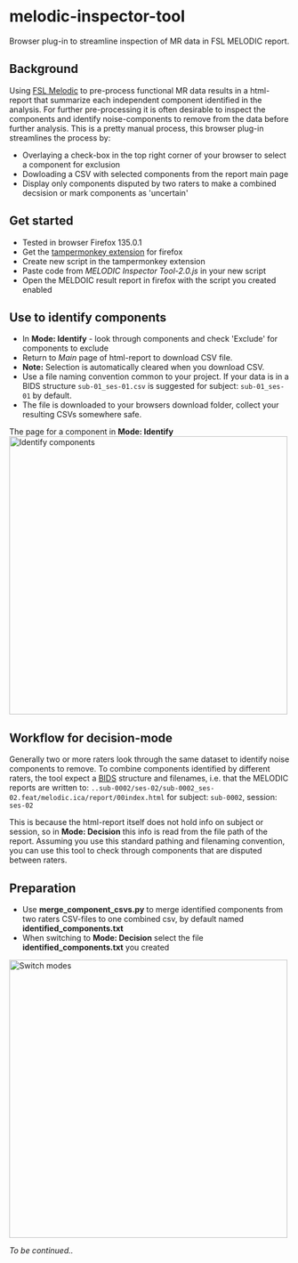 # melodic-inspector-tool
Browser plug-in to streamline inspection of MR data in FSL MELODIC report.

## Background
Using [FSL Melodic](https://web.mit.edu/fsl_v5.0.10/fsl/doc/wiki/MELODIC.html) to pre-process functional MR data results in a html-report that summarize each independent component identified in the analysis. For further pre-processing it is often desirable to inspect the components and identify noise-components to remove from the data before further analysis. This is a pretty manual process, this browser plug-in streamlines the process by:

* Overlaying a check-box in the top right corner of your browser to select a component for exclusion
* Dowloading a CSV with selected components from the report main page
* Display only components disputed by two raters to make a combined decsision or mark components as 'uncertain'

## Get started
* Tested in browser Firefox 135.0.1
* Get the [tampermonkey extension](https://addons.mozilla.org/en-US/firefox/addon/tampermonkey/) for firefox
* Create new script in the tampermonkey extension
* Paste code from _MELODIC Inspector Tool-2.0.js_ in your new script
* Open the MELDOIC result report in firefox with the script you created enabled

## Use to identify components
* In **Mode: Identify** - look through components and check 'Exclude' for components to exclude
* Return to _Main_ page of html-report to download CSV file.
* **Note:** Selection is automatically cleared when you download CSV.
* Use a file naming convention common to your project. If your data is in a BIDS structure `sub-01_ses-01.csv` is suggested for subject: `sub-01_ses-01` by default.
* The file is downloaded to your browsers download folder, collect your resulting CSVs somewhere safe.

The page for a component in **Mode: Identify** <br>
<img width="500" alt="Identify components" src="https://github.com/user-attachments/assets/a7a8bb70-dd21-4903-bf77-e6cd29e2a243" />

## Workflow for decision-mode
Generally two or more raters look through the same dataset to identify noise components to remove. To combine components identified by different raters, the tool expect a [BIDS](https://bids-specification.readthedocs.io/en/stable/) structure and filenames, i.e. that the MELODIC reports are written to: `..sub-0002/ses-02/sub-0002_ses-02.feat/melodic.ica/report/00index.html` for subject: `sub-0002`, session: `ses-02` 

This is because the html-report itself does not hold info on subject or session, so in **Mode: Decision** this info is read from the file path of the report. Assuming you use this standard pathing and filenaming convention, you can use this tool to check through components that are disputed between raters.

## Preparation
* Use **merge_component_csvs.py** to merge identified components from two raters CSV-files to one combined csv, by default named **identified_components.txt**
* When switching to **Mode: Decision** select the file **identified_components.txt** you created

<img width="500" alt="Switch modes" src="https://github.com/user-attachments/assets/9a4286d7-516e-4b4c-9e69-e3f39fef63f7" />

<br>

_To be continued.._
